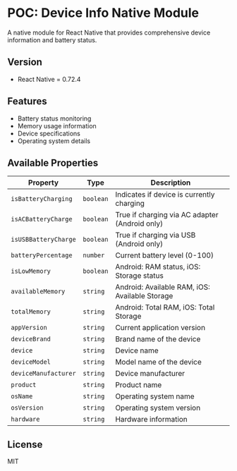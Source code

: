 # POC: Device Info Native Module
A native module for React Native that provides comprehensive device information and battery status.

## Version
- React Native = 0.72.4

## Features
- Battery status monitoring
- Memory usage information
- Device specifications
- Operating system details

## Available Properties
| Property | Type | Description |
|----------|------|-------------|
| `isBatteryCharging` | `boolean` | Indicates if device is currently charging |
| `isACBatteryCharge` | `boolean` | True if charging via AC adapter (Android only) |
| `isUSBBatteryCharge` | `boolean` | True if charging via USB (Android only) |
| `batteryPercentage` | `number` | Current battery level (0-100) |
| `isLowMemory` | `boolean` | Android: RAM status, iOS: Storage status |
| `availableMemory` | `string` | Android: Available RAM, iOS: Available Storage |
| `totalMemory` | `string` | Android: Total RAM, iOS: Total Storage |
| `appVersion` | `string` | Current application version |
| `deviceBrand` | `string` | Brand name of the device |
| `device` | `string` | Device name |
| `deviceModel` | `string` | Model name of the device |
| `deviceManufacturer` | `string` | Device manufacturer |
| `product` | `string` | Product name |
| `osName` | `string` | Operating system name |
| `osVersion` | `string` | Operating system version |
| `hardware` | `string` | Hardware information |

## License
MIT

